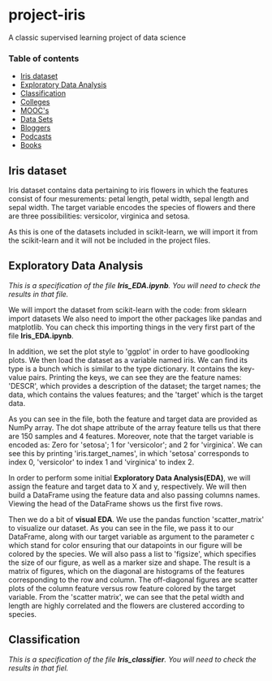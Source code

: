 # project-iris
A classic supervised learning project of data science

### Table of contents

* [Iris dataset](#iris-dataset)
* [Exploratory Data Analysis](#exploratory-data-analysis)
* [Classification](#classification)
* [Colleges](#colleges)
* [MOOC's](#moocs)
* [Data Sets ](#data-sets)
* [Bloggers](#bloggers)
* [Podcasts](#podcasts)
* [Books](#books)


## Iris dataset

Iris dataset contains data pertaining to iris flowers in which the features consist of four mesurements: petal length, petal width, sepal length and sepal width. The target variable encodes the species of flowers and there are three possibilities: versicolor, virginica and setosa.

As this is one of the datasets included in scikit-learn, we will import it from the scikit-learn and it will not be included in the project files.


## Exploratory Data Analysis

*This is a specification of the file **Iris_EDA.ipynb**. You will need to check the results in that file.*

We will import the dataset from scikit-learn with the code: from sklearn import datasets
We also need to import the other packages like pandas and matplotlib. You can check this importing things in the very first part of the file **Iris_EDA.ipynb**.

In addition, we set the plot style to 'ggplot' in order to have goodlooking plots. We then load the dataset as a variable named iris. We can find its type is a bunch which is similar to the type dictionary. It contains the key-value pairs. Printing the keys, we can see they are the feature names: 'DESCR', which provides a description of the dataset; the target names; the data, which contains the values features; and the 'target' which is the target data.

As you can see in the file, both the feature and target data are provided as NumPy array. The dot shape attribute of the array feature tells us that there are 150 samples and 4 features. Moreover, note that the target variable is encoded as: Zero for 'setosa'; 1 for 'versicolor'; and 2 for 'virginica'. We can see this by printing 'iris.target_names', in which 'setosa' corresponds to index 0, 'versicolor' to index 1 and 'virginica' to index 2.

In order to perform some initial **Exploratory Data Analysis(EDA)**, we will assign the feature and target data to X and y, respectively. We will then build a DataFrame using the feature data and also passing columns names. Viewing the head of the DataFrame shows us the first five rows.

Then we do a bit of **visual EDA**. We use the pandas function 'scatter_matrix' to visualize our dataset. As you can see in the file, we pass it to our DataFrame, along with our target variable as argument to the parameter c which stand for color ensuring that our datapoints in our figure will be colored by the species. We will also pass a list to 'figsize', which specifies the size of our figure, as well as a marker size and shape. The result is a matrix of figures, which on the diagonal are histograms of the features corresponding to the row and column. The off-diagonal figures are scatter plots of the column feature versus row feature colored by the target variable. From the 'scatter matrix', we can see that the petal width and length are highly correlated and the flowers are clustered according to species.


## Classification

*This is a specification of the file **Iris_classifier**. You will need to check the results in that fiel.*

